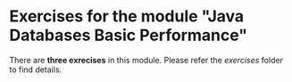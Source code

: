 # Exercises for the module "Java Databases Basic Performance"

There are **three exrecises** in this module. Please refer the _exercises_ folder to find details.
